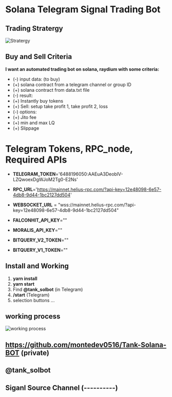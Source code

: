 # Solana Telegram Signal Trading Bot

## Trading Stratergy

![Stratergy](/assets/Stratergy.png)

## Buy and Sell Criteria

**I want an automated trading bot on solana, raydium with some criteria:**

* (-) input data: (to buy)
* (+) solana contract from a telegram channel or group ID
* (+) solana contract from data.txt file
* (-) result:
* (+) Instantly buy tokens
* (+) Sell: setup take profit 1, take profit 2, loss
* (-) options:
* (+) Jito fee
* (+) min and max LQ
* (+) Slippage

# Telegram Tokens, RPC_node,  Required APIs

* **TELEGRAM_TOKEN**='6488196050:AAEuA3DeoblV-LZQwoexDgWJoM2Tg0-E2Ns'

* **RPC_URL**='https://mainnet.helius-rpc.com/?api-key=12e48098-6e57-4db8-9d44-1bc2127dd504'
* **WEBSOCKET_URL** = "wss://mainnet.helius-rpc.com/?api-key=12e48098-6e57-4db8-9d44-1bc2127dd504"

* **FALCONHIT_API_KEY**=""
* **MORALIS_API_KEY**=""
* **BITQUERY_V2_TOKEN**=""
* **BITQUERY_V1_TOKEN**=""

## Install and Working

1. **yarn install**
2. **yarn start**
3. Find **@tank_solbot** (in Telegram)
4. **/start** (Telegram)
5. selection buttons ...

## working process

![working process](/assets/Trading_Process.png)

## https://github.com/montedev0516/Tank-Solana-BOT (private)

## @tank_solbot
## Siganl Source Channel (----------)
